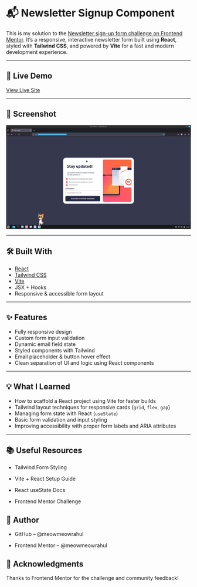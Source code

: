 # 📬 Newsletter Signup Component

This is my solution to the [Newsletter sign-up form challenge on Frontend Mentor](https://www.frontendmentor.io/challenges/newsletter-signup-form-with-success-message-5PNrBV5YLu). It’s a responsive, interactive newsletter form built using **React**, styled with **Tailwind CSS**, and powered by **Vite** for a fast and modern development experience.

---

## 🔗 Live Demo

[View Live Site](https://meowmeowrahul.github.io/NewsLetter/)  


---
## 📸 Screenshot

![Newsletter Signup Screenshot](./output/desktopPreview.png)


---

## 🛠️ Built With

- [React](https://reactjs.org/)
- [Tailwind CSS](https://tailwindcss.com/)
- [Vite](https://vitejs.dev/)
- JSX + Hooks
- Responsive & accessible form layout

---

## ✨ Features

- Fully responsive design
- Custom form input validation
- Dynamic email field state
- Styled components with Tailwind
- Email placeholder & button hover effect
- Clean separation of UI and logic using React components

---

## 💡 What I Learned

- How to scaffold a React project using Vite for faster builds
- Tailwind layout techniques for responsive cards (`grid`, `flex`, `gap`)
- Managing form state with React (`useState`)
- Basic form validation and input styling
- Improving accessibility with proper form labels and ARIA attributes

---
## 📚 Useful Resources

- Tailwind Form Styling

- Vite + React Setup Guide

- React useState Docs

- Frontend Mentor Challenge

## 👤 Author

- GitHub – @meowmeowrahul

- Frontend Mentor – @meowmeowrahul

## 🙌 Acknowledgments

  Thanks to Frontend Mentor for the challenge and community feedback!
